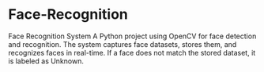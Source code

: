# Face-Recognition
Face Recognition System A Python project using OpenCV for face detection and recognition. The system captures face datasets, stores them, and recognizes faces in real-time. If a face does not match the stored dataset, it is labeled as Unknown.

